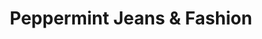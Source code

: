 ---
title: "Peppermint Jeans & Fashion"
url: /heubach/peppermint-jeans-und-fashion/
shop: Kleidung
---